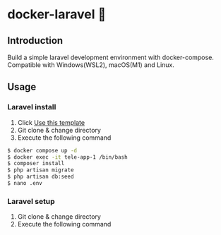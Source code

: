 # docker-laravel 🐳

## Introduction

Build a simple laravel development environment with docker-compose. Compatible with Windows(WSL2), macOS(M1) and Linux.

## Usage

### Laravel install

1. Click [Use this template](https://github.com/ucan-lab/docker-laravel/generate)
2. Git clone & change directory
3. Execute the following command

```bash
$ docker compose up -d
$ docker exec -it tele-app-1 /bin/bash
$ composer install
$ php artisan migrate
$ php artisan db:seed
$ nano .env
```

### Laravel setup

1. Git clone & change directory
2. Execute the following command


